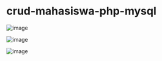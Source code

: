 # crud-mahasiswa-php-mysql
![image](https://github.com/Turtle-Forge/crud-mahasiswa-php-mysql/assets/161951897/cb450722-55d0-4aee-aac6-b7822ed552ef)

![image](https://github.com/Turtle-Forge/crud-mahasiswa-php-mysql/assets/161951897/115eefb1-9529-4e34-a4a3-3223fb2b4c8c)

![image](https://github.com/Turtle-Forge/crud-mahasiswa-php-mysql/assets/161951897/f8c21637-eb6b-4ab6-a734-e6c73d6ffd52)

